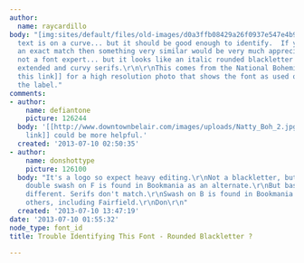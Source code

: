 ```yaml
---
author:
  name: raycardillo
body: "[img:sites/default/files/old-images/d0a3ffb08429a26f0937e547e4b917d3_4123.8391.png]\r\n\r\nThe
  text is on a curve... but it should be good enough to identify.  If you cannot suggest
  an exact match then something very similar would be very much appreciated.  I'm
  not a font expert... but it looks like an italic rounded blackletter font with very
  extended and curvy serifs.\r\n\r\nThis comes from the National Bohemian Beer label.\r\n\r\n[[http://2.bp.blogspot.com/-NESQN7E7J1Q/TkaPc8Mp29I/AAAAAAAABEQ/2DuDbFlN0Vk/s1600/IMG_9446.JPG|See
  this link]] for a high resolution photo that shows the font as used on the top of
  the label."
comments:
- author:
    name: defiantone
    picture: 126244
  body: '[[http://www.downtownbelair.com/images/uploads/Natty_Boh_2.jpg|secondary
    link]] could be more helpful.'
  created: '2013-07-10 02:50:35'
- author:
    name: donshottype
    picture: 126100
  body: "It's a logo so expect heavy editing.\r\nNot a blackletter, but a Roman face.\r\nThe
    double swash on F is found in Bookmania as an alternate.\r\nBut base font is something
    different. Serifs don't match.\r\nSwash on B is found in Bookmania and several
    others, including Fairfield.\r\nDon\r\n"
  created: '2013-07-10 13:47:19'
date: '2013-07-10 01:55:32'
node_type: font_id
title: Trouble Identifying This Font - Rounded Blackletter ?

---
```


